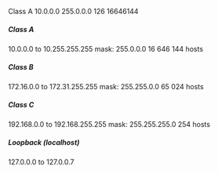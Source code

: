 Class A 10.0.0.0    255.0.0.0   126 16646144

##### Class A
 10.0.0.0 to 10.255.255.255
 mask: 255.0.0.0
 16 646 144 hosts

##### Class B
 172.16.0.0 to 172.31.255.255
 mask: 255.255.0.0
 65 024 hosts

##### Class C
 192.168.0.0 to 192.168.255.255
 mask: 255.255.255.0
 254 hosts

##### Loopback (localhost)
 127.0.0.0 to 127.0.0.7

